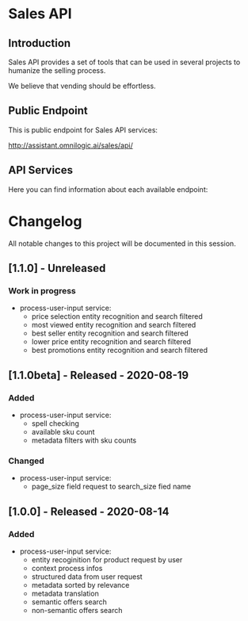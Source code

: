 # Sales API

## Introduction

Sales API provides a set of tools that can be used in several projects to humanize the selling process.

We believe that vending should be effortless.

## Public Endpoint

This is public endpoint for Sales API services:

http://assistant.omnilogic.ai/sales/api/

## API Services

Here you can find information about each available endpoint:

# Changelog

All notable changes to this project will be documented in this session.

## [1.1.0] - Unreleased

### Work in progress
- process-user-input service:
   - price selection entity recognition and search filtered
   - most viewed entity recognition and search filtered
   - best seller entity recognition and search filtered
   - lower price entity recognition and search filtered
   - best promotions entity recognition and search filtered

## [1.1.0beta] - Released - 2020-08-19

### Added
- process-user-input service:
   - spell checking
   - available sku count
   - metadata filters with sku counts

### Changed
- process-user-input service:
   - page_size field request to search_size fied name

## [1.0.0] - Released - 2020-08-14

### Added

- process-user-input service:
   - entity recoginition for product request by user
   - context process infos 
   - structured data from user request
   - metadata sorted by relevance 
   - metadata translation
   - semantic offers search  
   - non-semantic offers search
   
